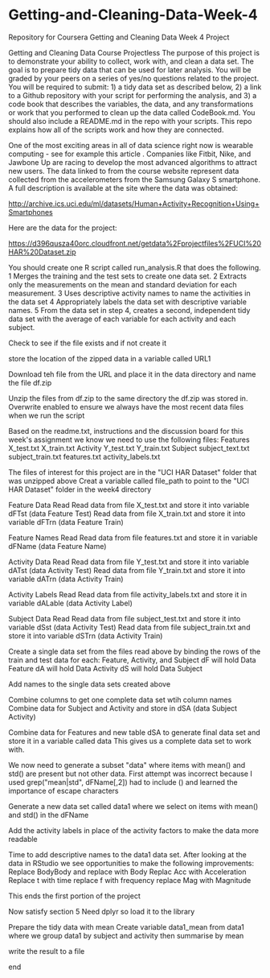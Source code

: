 # Getting-and-Cleaning-Data-Week-4
Repository for Coursera Getting and Cleaning Data Week 4 Project

Getting and Cleaning Data Course Projectless 
  The purpose of this project is to demonstrate your ability to collect, work with, and clean a data set. 
  The goal is to prepare tidy data that can be used for later analysis. You will be graded by your peers on a series of yes/no questions related
  to the project. You will be required to submit: 1) a tidy data set as described below, 2) a link to a Github repository with your script 
  for performing the analysis, and 3) a code book that describes the variables, the data, and any transformations or work that you performed 
  to clean up the data called CodeBook.md. You should also include a README.md in the repo with your scripts. 
  This repo explains how all of the scripts work and how they are connected.

  One of the most exciting areas in all of data science right now is wearable computing - see for example this article . 
  Companies like Fitbit, Nike, and Jawbone Up are racing to develop the most advanced algorithms to attract new users. 
  The data linked to from the course website represent data collected from the accelerometers from the Samsung Galaxy S smartphone. 
  A full description is available at the site where the data was obtained:
        
  http://archive.ics.uci.edu/ml/datasets/Human+Activity+Recognition+Using+Smartphones

  Here are the data for the project:

  https://d396qusza40orc.cloudfront.net/getdata%2Fprojectfiles%2FUCI%20HAR%20Dataset.zip

  You should create one R script called run_analysis.R that does the following.
  1 Merges the training and the test sets to create one data set.
  2 Extracts only the measurements on the mean and standard deviation for each measurement.
  3 Uses descriptive activity names to name the activities in the data set
  4 Appropriately labels the data set with descriptive variable names.
  5 From the data set in step 4, creates a second, independent tidy data set with the average of each variable for each activity and each subject.

 Check to see if the file exists and if not create it 


 store the location of the zipped data in a variable called URL1


 Download teh file from the URL and place it in the data directory and name the file df.zip


 Unzip the files from df.zip to the same directory the df.zip was stored in.  Overwrite enabled to ensure we always have the most recent
 data files when we run the script


 Based on the readme.txt, instructions and the discussion board for this week's assignment we know we need to use the following files:
      Features
              X_test.txt
              X_train.txt
      Activity
              Y_test.txt
              Y_train.txt
      Subject
              subject_text.txt
              subject_train.txt
      features.txt
      activity_labels.txt

 The files of interest for this project are in the "UCI HAR Dataset" folder that was unzipped above
 Creat a variable called file_path to point to the "UCI HAR Dataset" folder in the week4 directory


 Feature Data Read
 Read data from file X_test.txt and store it into variable dFTst (data Feature Test)
 Read data from file X_train.txt and store it into variable dFTrn (data Feature Train)



 Feature Names Read
 Read data from file features.txt and store it in variable dFName (data Feature Name)



 Activity Data Read
 Read data from file Y_test.txt and store it into variable dATst (data Activity Test)
 Read data from file Y_train.txt and store it into variable dATrn (data Activity Train)



 Activity Labels Read
 Read data from file activity_labels.txt and store it in variable dALable (data Activity Label)


 Subject Data Read
 Read data from file subject_test.txt and store it into variable dSst (data Activity Test)
 Read data from file subject_train.txt and store it into variable dSTrn (data Activity Train)



 Create a single data set from the files read above by binding the rows of the train and test data for each: Feature, Activity, and Subject
 dF will hold Data Feature
 dA will hold Data Activity
 dS will hold Data Subject



 Add names to the single data sets created above


 Combine columns to get one complete data set wtih column names 
 Combine data for Subject and Activity and store in dSA (data Subject Activity)



 Combine data for Features and new table dSA to generate final data set and store it in a variable called data
 This gives us a complete data set to work with.



 We now need to generate a subset "data" where items with mean() and std() are present but not other data.
 First attempt was incorrect because I used grep("mean|std", dFName[,2]) had to include () and learned the importance of escape characters




 Generate a new data set called data1 where we select on items with mean() and std() in the dFName



 Add the activity labels in place of the activity factors to make the data more readable




 Time to add descriptive names to the data1 data set.
 After looking at the data in RStudio we see opportunities to make the following improvements:
 Replace BodyBody and replace with Body
 Replac Acc with Acceleration
 Replace t with time
 replace f with frequency
 replace Mag with Magnitude



  This ends the first portion of the project

 Now satisfy section 5
 Need dplyr so load it to the library



  Prepare the tidy data with mean
  Create variable data1_mean from data1 where we group data1 by subject and activity then summarise by mean


 write the result to a file


 end
